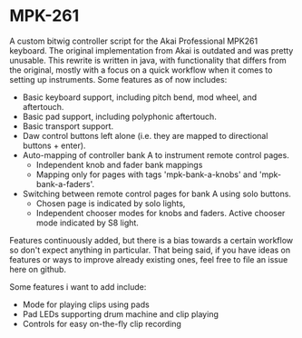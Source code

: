 # MPK-261

A custom bitwig controller script for the Akai Professional MPK261 keyboard. The
original implementation from Akai is outdated and was pretty unusable. This
rewrite is written in java, with functionality that differs from the original,
mostly with a focus on a quick workflow when it comes to setting up instruments.
Some features as of now includes:

* Basic keyboard support, including pitch bend, mod wheel, and aftertouch.
* Basic pad support, including polyphonic aftertouch.
* Basic transport support.
* Daw control buttons left alone (i.e. they are mapped to directional buttons + enter).
* Auto-mapping of controller bank A to instrument remote control pages. 
  - Independent knob and fader bank mappings
  - Mapping only for pages with tags 'mpk-bank-a-knobs' and 'mpk-bank-a-faders'.
* Switching between remote control pages for bank A using solo buttons.
  - Chosen page is indicated by solo lights, 
  - Independent chooser modes for knobs and faders. Active chooser mode
    indicated by S8 light.

Features continuously added, but there is a bias towards a certain workflow so
don't expect anything in particular. That being said, if you have ideas on
features or ways to improve already existing ones, feel free to file an issue
here on github.

Some features i want to add include:
* Mode for playing clips using pads
* Pad LEDs supporting drum machine and clip playing
* Controls for easy on-the-fly clip recording

